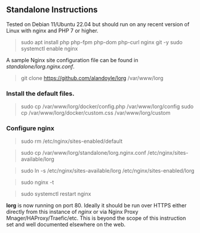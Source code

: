 ## Standalone Instructions

Tested on Debian 11/Ubuntu 22.04 but should run on any recent version of Linux with nginx and PHP 7 or higher.

> sudo apt install php php-fpm php-dom php-curl nginx git -y
> sudo systemctl enable nginx

A sample Nginx site configuration file can be found in *standalone/lorg.nginx.conf*.

> git clone https://github.com/alandoyle/lorg /var/www/lorg

### Install the default files.

> sudo cp /var/www/lorg/docker/config.php /var/www/lorg/config
> sudo cp /var/www/lorg/docker/custom.css /var/www/lorg/custom

### Configure nginx

> sudo rm /etc/nginx/sites-enabled/default

> sudo cp /var/www/lorg/standalone/lorg.nginx.conf /etc/nginx/sites-available/lorg

> sudo ln -s /etc/nginx/sites-available/lorg /etc/nginx/sites-enabled/lorg

> sudo nginx -t

> sudo systemctl restart nginx

**lorg** is now running on port 80. Ideally it should be run over HTTPS either directly from this instance of *nginx* or via Nginx Proxy Mnager/HAProxy/Traefic/etc. This is beyond the scope of this instruction set and well documented elsewhere on the web.
